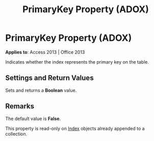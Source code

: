 ﻿---
title: PrimaryKey Property (ADOX)
TOCTitle: PrimaryKey Property (ADOX)
ms:assetid: 28ce19bd-91a0-ba41-ac7f-3f90b2bc7a31
ms:mtpsurl: https://msdn.microsoft.com/library/JJ249046(v=office.15)
ms:contentKeyID: 48543868
ms.date: 09/18/2015
mtps_version: v=office.15
---

# PrimaryKey Property (ADOX)


**Applies to**: Access 2013 | Office 2013

Indicates whether the index represents the primary key on the table.

## Settings and Return Values

Sets and returns a **Boolean** value.

## Remarks

The default value is **False**.

This property is read-only on [Index](index-object-adox.md) objects already appended to a collection.

